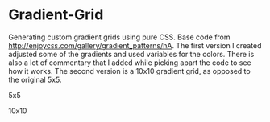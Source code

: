 # Gradient-Grid
Generating custom gradient grids using pure CSS.  Base code from http://enjoycss.com/gallery/gradient_patterns/hA.  The first version I created adjusted some of the gradients and used variables for the colors.  There is also a lot of commentary that I added while picking apart the code to see how it works.  The second version is a 10x10 gradient grid, as opposed to the original 5x5.

5x5
<img src="{{ site.url }}{{ site.baseurl }}/gradient2.png" alt="">

10x10
<img src="{{ site.url }}{{ site.baseurl }}/tengradient.png" alt="">
